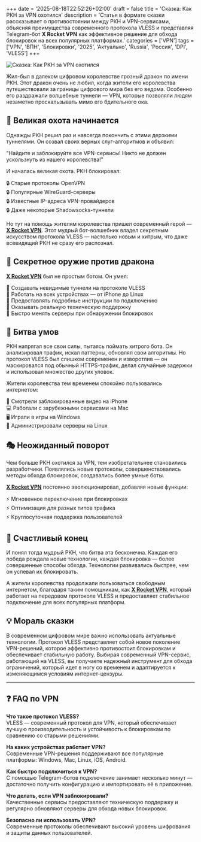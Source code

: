 +++
date = '2025-08-18T22:52:26+02:00'
draft = false
title = 'Сказка: Как РКН за VPN охотился'
description = 'Статья в формате сказки рассказывает о противостоянии между РКН и VPN-сервисами, объясняя преимущества современного протокола VLESS и представляя Telegram-бот **X Rocket VPN** как эффективное решение для обхода блокировок на всех популярных платформах.'
categories = ['VPN']
tags = ['VPN', 'ВПН', 'Блокировки', '2025', 'Актуально', 'Russia', 'Россия', 'DPI', 'VLESS']
+++

![Сказка: Как РКН за VPN охотился](https://ladyfly-content.fra1.cdn.digitaloceanspaces.com/F3EB7B9D-FE98-4159-8A03-925C0103E45A.jpeg)

Жил-был в далеком цифровом королевстве грозный дракон по имени РКН. Этот дракон очень не любил, когда жители его королевства путешествовали за границы цифрового мира без его ведома. Особенно его раздражали волшебные туннели — VPN, которые позволяли людям незаметно проскальзывать мимо его бдительного ока.

## 🐉 Великая охота начинается

Однажды РКН решил раз и навсегда покончить с этими дерзкими туннелями. Он созвал своих верных слуг-алгоритмов и объявил:

"Найдите и заблокируйте все VPN-сервисы! Никто не должен ускользнуть из нашего королевства!"

И началась великая охота. РКН блокировал:

🔒 Старые протоколы OpenVPN  
🔒 Популярные WireGuard-серверы  
🔒 Известные IP-адреса VPN-провайдеров  
🔒 Даже некоторые Shadowsocks-туннели  

Но тут на помощь жителям королевства пришел современный герой — **[X Rocket VPN](https://t.me/X_Rocket_VPN_bot?start=ref-b-9)**. Этот мудрый бот-волшебник владел секретным искусством протокола VLESS — настолько новым и хитрым, что даже всевидящий РКН не сразу его распознал.

## 🚀 Секретное оружие против дракона

**[X Rocket VPN](https://t.me/X_Rocket_VPN_bot?start=ref-b-9)** был не простым ботом. Он умел:

🎯 Создавать невидимые туннели на протоколе VLESS  
🎯 Работать на всех устройствах — от iPhone до Linux  
🎯 Предоставлять подробные инструкции по подключению  
🎯 Оказывать реальную техническую поддержку  
🎯 Быстро менять серверы при обнаружении блокировок  

## 🏰 Битва умов

РКН напрягал все свои силы, пытаясь поймать хитрого бота. Он анализировал трафик, искал паттерны, обновлял свои алгоритмы. Но протокол VLESS был слишком современен и изворотлив — он маскировался под обычный HTTPS-трафик, делал случайные задержки и использовал множество других уловок.

Жители королевства тем временем спокойно пользовались интернетом:

📱 Смотрели заблокированные видео на iPhone  
💻 Работали с зарубежными сервисами на Mac  
🖥️ Играли в игры на Windows  
🐧 Администрировали серверы на Linux  

## 🎭 Неожиданный поворот

Чем больше РКН охотился за VPN, тем изобретательнее становились разработчики. Появлялись новые протоколы, совершенствовались методы обхода блокировок, создавались более умные боты.

**[X Rocket VPN](https://t.me/X_Rocket_VPN_bot?start=ref-b-9)** постоянно эволюционировал, добавляя новые функции:

⚡ Мгновенное переключение при блокировках  
⚡ Оптимизация для разных типов трафика  
⚡ Круглосуточная поддержка пользователей  

## 🌟 Счастливый конец

И понял тогда мудрый РКН, что битва эта бесконечна. Каждая его победа рождала новые технологии, каждая блокировка — более совершенные способы обхода. Технологии развивались быстрее, чем он успевал их блокировать.

А жители королевства продолжали пользоваться свободным интернетом, благодаря таким помощникам, как **[X Rocket VPN](https://t.me/X_Rocket_VPN_bot?start=ref-b-9)**, который работает на передовом протоколе VLESS и предоставляет стабильное подключение для всех популярных платформ.

## 💡 Мораль сказки

В современном цифровом мире важно использовать актуальные технологии. Протокол VLESS представляет собой новое поколение VPN-решений, которое эффективно противостоит блокировкам и обеспечивает стабильную работу. Выбирая современный VPN-сервис, работающий на VLESS, вы получаете надежный инструмент для обхода ограничений, который идет в ногу со временем и адаптируется к изменяющимся условиям интернет-цензуры.

---

## ❓ FAQ по VPN

**Что такое протокол VLESS?**  
VLESS — современный протокол для VPN, который обеспечивает лучшую производительность и устойчивость к блокировкам по сравнению со старыми решениями.

**На каких устройствах работает VPN?**  
Современные VPN-решения поддерживают все популярные платформы: Windows, Mac, Linux, iOS, Android.

**Как быстро подключиться к VPN?**  
С помощью Telegram-ботов подключение занимает несколько минут — достаточно получить конфигурацию и импортировать её в приложение.

**Что делать, если VPN заблокировали?**  
Качественные сервисы предоставляют техническую поддержку и регулярно обновляют серверы для обхода новых блокировок.

**Безопасно ли использовать VPN?**  
Современные протоколы обеспечивают высокий уровень шифрования и защиты данных пользователей.